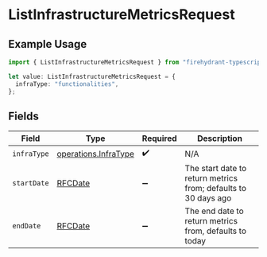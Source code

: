 # ListInfrastructureMetricsRequest

## Example Usage

```typescript
import { ListInfrastructureMetricsRequest } from "firehydrant-typescript-sdk/models/operations";

let value: ListInfrastructureMetricsRequest = {
  infraType: "functionalities",
};
```

## Fields

| Field                                                          | Type                                                           | Required                                                       | Description                                                    |
| -------------------------------------------------------------- | -------------------------------------------------------------- | -------------------------------------------------------------- | -------------------------------------------------------------- |
| `infraType`                                                    | [operations.InfraType](../../models/operations/infratype.md)   | :heavy_check_mark:                                             | N/A                                                            |
| `startDate`                                                    | [RFCDate](../../types/rfcdate.md)                              | :heavy_minus_sign:                                             | The start date to return metrics from; defaults to 30 days ago |
| `endDate`                                                      | [RFCDate](../../types/rfcdate.md)                              | :heavy_minus_sign:                                             | The end date to return metrics from, defaults to today         |